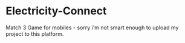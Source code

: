 # Electricity-Connect
Match 3 Game for mobiles - sorry i'm not smart enough to upload my project to this platform. 
